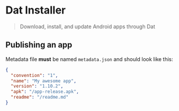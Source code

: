 # Dat Installer

> Download, install, and update Android apps through Dat

## Publishing an app

Metadata file **must** be named `metadata.json` and should look like this:

```json
{
  "convention": "1",
  "name": "My awesome app",
  "version": "1.10.2",
  "apk": "/app-release.apk",
  "readme": "/readme.md"
}
```
